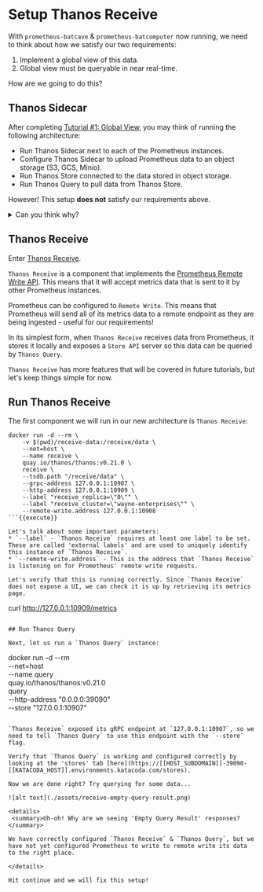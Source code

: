 # Setup Thanos Receive

With `prometheus-batcave` & `prometheus-batcomputer` now running, we need to think about how we satisfy our two requirements:
1. Implement a global view of this data.
1. Global view must be queryable in near real-time.

How are we going to do this?

## Thanos Sidecar

After completing [Tutorial #1: Global View](https://www.katacoda.com/thanos/courses/thanos/1-globalview), you may think of running the following architecture:

* Run Thanos Sidecar next to each of the Prometheus instances.
* Configure Thanos Sidecar to upload Prometheus data to an object storage (S3, GCS, Minio).
* Run Thanos Store connected to the data stored in object storage.
* Run Thanos Query to pull data from Thanos Store.

However! This setup **does not** satisfy our requirements above.

<details>
 <summary>Can you think why?</summary>

Since we cannot access the `Thanos Sidecar` directly - we cannot query metrics data in real-time.

`Thanos Sidecar` only uploads `blocks` of metrics data that have been written to disk, which happens every 2 hours in Prometheus.
<br>
This means that the Global View would be at least 2 hours out of date, and does not satisfy requirement #2.
</details>

## Thanos Receive

Enter [Thanos Receive](https://thanos.io/tip/components/receive.md/).

`Thanos Receive` is a component that implements the [Prometheus Remote Write API](https://prometheus.io/docs/prometheus/latest/configuration/configuration/#remote_write). This means that it will accept metrics data that is sent to it by other Prometheus instances.

Prometheus can be configured to `Remote Write`. This means that Prometheus will send all of its metrics data to a remote endpoint as they are being ingested - useful for our requirements!

In its simplest form, when `Thanos Receive` receives data from Prometheus, it stores it locally and exposes a `Store API` server so this data can be queried by `Thanos Query`.

`Thanos Receive` has more features that will be covered in future tutorials, but let's keep things simple for now.

## Run Thanos Receive

The first component we will run in our new architecture is `Thanos Receive`:

```
docker run -d --rm \
    -v $(pwd)/receive-data:/receive/data \
    --net=host \
    --name receive \
    quay.io/thanos/thanos:v0.21.0 \
    receive \
    --tsdb.path "/receive/data" \
    --grpc-address 127.0.0.1:10907 \
    --http-address 127.0.0.1:10909 \
    --label "receive_replica=\"0\"" \
    --label "receive_cluster=\"wayne-enterprises\"" \
    --remote-write.address 127.0.0.1:10908
```{{execute}}

Let's talk about some important parameters:
* `--label` - `Thanos Receive` requires at least one label to be set. These are called 'external labels' and are used to uniquely identify this instance of `Thanos Receive`.
* `--remote-write.address` - This is the address that `Thanos Receive` is listening on for Prometheus' remote write requests.

Let's verify that this is running correctly. Since `Thanos Receive` does not expose a UI, we can check it is up by retrieving its metrics page.

```
curl http://127.0.0.1:10909/metrics
```{{execute}}

## Run Thanos Query

Next, let us run a `Thanos Query` instance:

```
docker run -d --rm \
    --net=host \
    --name query \
    quay.io/thanos/thanos:v0.21.0 \
    query \
    --http-address "0.0.0.0:39090" \
    --store "127.0.0.1:10907"
```{{execute}}

`Thanos Receive` exposed its gRPC endpoint at `127.0.0.1:10907`, so we need to tell `Thanos Query` to use this endpoint with the `--store` flag.

Verify that `Thanos Query` is working and configured correctly by looking at the 'stores' tab [here](https://[[HOST_SUBDOMAIN]]-39090-[[KATACODA_HOST]].environments.katacoda.com/stores).

Now we are done right? Try querying for some data...

![alt text](./assets/receive-empty-query-result.png)

<details>
 <summary>Uh-oh! Why are we seeing 'Empty Query Result' responses?</summary>

We have correctly configured `Thanos Receive` & `Thanos Query`, but we have not yet configured Prometheus to write to remote write its data to the right place.

</details>

Hit continue and we will fix this setup!